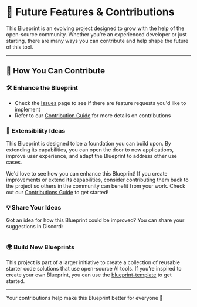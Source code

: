 # 🚀 **Future Features & Contributions**

This Blueprint is an evolving project designed to grow with the help of the open-source community. Whether you’re an experienced developer or just starting, there are many ways you can contribute and help shape the future of this tool.

---

## 🌟 **How You Can Contribute**

### 🛠️ **Enhance the Blueprint**

- Check the [Issues](https://github.com/mozilla-ai/osm-ai-helper/issues) page to see if there are feature requests you'd like to implement
- Refer to our [Contribution Guide](https://github.com/mozilla-ai/osm-ai-helper/blob/main/CONTRIBUTING.md) for more details on contributions

### 🎨 **Extensibility Ideas**

This Blueprint is designed to be a foundation you can build upon. By extending its capabilities, you can open the door to new applications, improve user experience, and adapt the Blueprint to address other use cases. 

We'd love to see how you can enhance this Blueprint! If you create improvements or extend its capabilities, consider contributing them back to the project so others in the community can benefit from your work. Check out our [Contributions Guide](https://github.com/mozilla-ai/osm-ai-helper/blob/main/CONTRIBUTING.md) to get started!

### 💡 **Share Your Ideas**
Got an idea for how this Blueprint could be improved? You can share your suggestions in Discord:

<a target="_blank" href="https://discord.gg/gazz5XDU"><img src="https://dcbadge.limes.pink/api/server/gazz5XDU" alt="" /></a>

### 🌍 **Build New Blueprints**
This project is part of a larger initiative to create a collection of reusable starter code solutions that use open-source AI tools. If you’re inspired to create your own Blueprint, you can use the [blueprint-template](https://github.com/new?template_name=blueprint-template&template_owner=mozilla-ai) to get started.

---

Your contributions help make this Blueprint better for everyone 🎉
